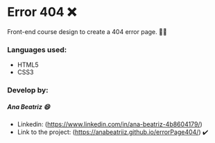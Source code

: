 # Error 404  ❌

Front-end course design to create a 404 error page. 👩‍💻
 
### Languages used:

  - HTML5
  - CSS3

  
### Develop by:
##### Ana Beatriz 😄
 - Linkedin: (https://www.linkedin.com/in/ana-beatriz-4b8604179/) 
 - Link to the project: (https://anabeatriiz.github.io/errorPage404/) ✔️